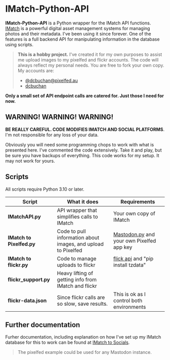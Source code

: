 # IMatch-Python-API

**IMatch-Python-API** is a Python wrapper for the IMatch API functions. [IMatch](https://www.photools.com) is a powerful digital asset management systems for managing photos and their metadata. I've been using it since forever. One of the features is a full backend API for manipulating information in the database using scripts.

> **This is a hobby project.** I've created it for my own purposes to assist me upload images to my pixelfed and flickr accounts. The code will always reflect my personal needs. You are free to fork your own copy. My accounts are:
> - [@dcbuchan@pixelfed.au](https://pixelfed.au/dcbuchan)
> - [dcbuchan](https://www.flickr.com/photos/dcbuchan/)

**Only a small set of API endpoint calls are catered for. Just those I need for now.**

## WARNING! WARNING! WARNING!
**BE REALLY CAREFUL. CODE MODIFIES IMATCH AND SOCIAL PLATFORMS**. I'm not responsible for any loss of your data.

Obviously you will need some programming chops to work with what is presented here. I've commented the code extensively. Take it and play, but be sure you have backups of everything. This code works for my setup. It may not work for yours.

## Scripts

All scripts require Python 3.10 or later.

| Script                    | What it does                                                  | Requirements                                                                       |
| ------------------------- | ------------------------------------------------------------- | ---------------------------------------------------------------------------------- |
| **IMatchAPI.py**          | API wrapper that simplifies calls to IMatch                   | Your own copy of IMatch                                                            |
| **IMatch to Pixelfed.py** | Code to pull information about images, and upload to Pixelfed | [Mastodon.py](https://pypi.org/project/Mastodon.py/) and your own Pixelfed app key |
| **IMatch to flickr.py**   | Code to manage uploads to flickr                              | [flick api](https://stuvel.eu/software/flickrapi/) and "pip install tzdata"        |
| **flickr_support.py**     | Heavy lifting of getting info from IMatch and flickr          |                                                                                    |
| **flickr-data.json**      | Since flickr calls are so slow, save results.                 | This is ok as I control both environments                                          |
## Further documentation
Furher documentation, including explanation on how I've set up my IMatch database for this to work can be found at [IMatch to Socials](https://quantumgardener.info/notes/imatch-to-socials).


> The pixelfed example could be used for any Mastodon instance.

